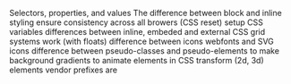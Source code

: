 Selectors, properties, and values
The difference between block and inline styling
ensure consistency across all browers (CSS reset)
setup CSS variables
differences between inline, embeded and external CSS
grid systems work (with floats)
difference between icons webfonts and SVG icons
difference between pseudo-classes and pseudo-elements
to make background gradients
to animate elements in CSS
transform (2d, 3d) elements
vendor prefixes are
